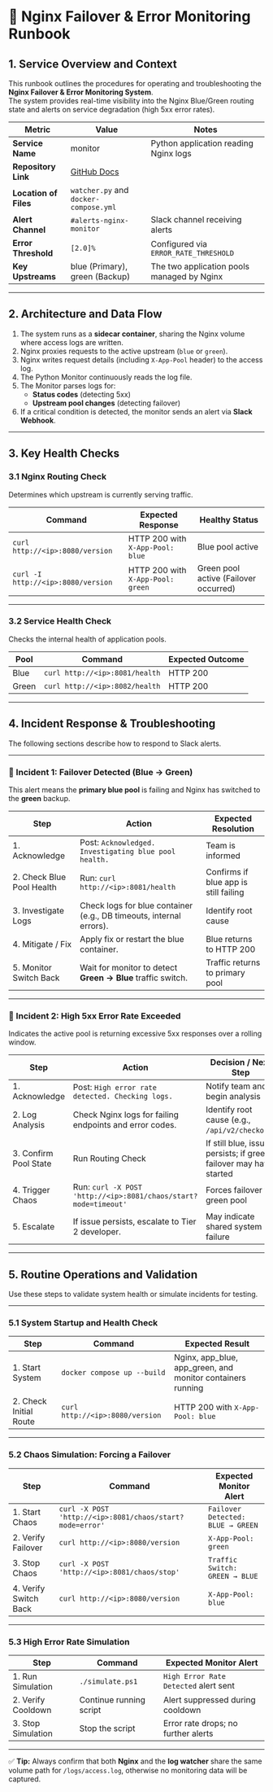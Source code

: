 # 📘 Nginx Failover & Error Monitoring Runbook

## 1. Service Overview and Context

This runbook outlines the procedures for operating and troubleshooting the **Nginx Failover & Error Monitoring System**.  
The system provides real-time visibility into the Nginx Blue/Green routing state and alerts on service degradation (high 5xx error rates).

| **Metric** | **Value** | **Notes** |
|-------------|------------|-----------|
| **Service Name** | monitor | Python application reading Nginx logs |
| **Repository Link** | [GitHub Docs](https://docs.github.com/en/get-started/using-github/connecting-to-github) |  |
| **Location of Files** | `watcher.py` and `docker-compose.yml` |  |
| **Alert Channel** | `#alerts-nginx-monitor` | Slack channel receiving alerts |
| **Error Threshold** | `[2.0]%` | Configured via `ERROR_RATE_THRESHOLD` |
| **Key Upstreams** | blue (Primary), green (Backup) | The two application pools managed by Nginx |

---

## 2. Architecture and Data Flow

1. The system runs as a **sidecar container**, sharing the Nginx volume where access logs are written.  
2. Nginx proxies requests to the active upstream (`blue` or `green`).  
3. Nginx writes request details (including `X-App-Pool` header) to the access log.  
4. The Python Monitor continuously reads the log file.  
5. The Monitor parses logs for:
   - **Status codes** (detecting 5xx)
   - **Upstream pool changes** (detecting failover)
6. If a critical condition is detected, the monitor sends an alert via **Slack Webhook**.

---

## 3. Key Health Checks

### 3.1 Nginx Routing Check

Determines which upstream is currently serving traffic.

| **Command** | **Expected Response** | **Healthy Status** |
|--------------|------------------------|--------------------|
| `curl http://<ip>:8080/version` | HTTP 200 with `X-App-Pool: blue` | Blue pool active |
| `curl -I http://<ip>:8080/version` | HTTP 200 with `X-App-Pool: green` | Green pool active (Failover occurred) |

---

### 3.2 Service Health Check

Checks the internal health of application pools.

| **Pool** | **Command** | **Expected Outcome** |
|-----------|--------------|-----------------------|
| Blue | `curl http://<ip>:8081/health` | HTTP 200 |
| Green | `curl http://<ip>:8082/health` | HTTP 200 |

---

## 4. Incident Response & Troubleshooting

The following sections describe how to respond to Slack alerts.

---

### 🚨 Incident 1: Failover Detected (Blue → Green)

This alert means the **primary blue pool** is failing and Nginx has switched to the **green** backup.

| **Step** | **Action** | **Expected Resolution** |
|-----------|-------------|--------------------------|
| 1. Acknowledge | Post: `Acknowledged. Investigating blue pool health.` | Team is informed |
| 2. Check Blue Pool Health | Run: `curl http://<ip>:8081/health` | Confirms if blue app is still failing |
| 3. Investigate Logs | Check logs for blue container (e.g., DB timeouts, internal errors). | Identify root cause |
| 4. Mitigate / Fix | Apply fix or restart the blue container. | Blue returns to HTTP 200 |
| 5. Monitor Switch Back | Wait for monitor to detect **Green → Blue** traffic switch. | Traffic returns to primary pool |

---

### 🚨 Incident 2: High 5xx Error Rate Exceeded

Indicates the active pool is returning excessive 5xx responses over a rolling window.

| **Step** | **Action** | **Decision / Next Step** |
|-----------|-------------|--------------------------|
| 1. Acknowledge | Post: `High error rate detected. Checking logs.` | Notify team and begin analysis |
| 2. Log Analysis | Check Nginx logs for failing endpoints and error codes. | Identify root cause (e.g., `/api/v2/checkout`) |
| 3. Confirm Pool State | Run Routing Check | If still blue, issue persists; if green, failover may have started |
| 4. Trigger Chaos | Run: `curl -X POST 'http://<ip>:8081/chaos/start?mode=timeout'` | Forces failover to green pool |
| 5. Escalate | If issue persists, escalate to Tier 2 developer. | May indicate shared system failure |

---

## 5. Routine Operations and Validation

Use these steps to validate system health or simulate incidents for testing.

---

### 5.1 System Startup and Health Check

| **Step** | **Command** | **Expected Result** |
|-----------|--------------|---------------------|
| 1. Start System | `docker compose up --build` | Nginx, app_blue, app_green, and monitor containers running |
| 2. Check Initial Route | `curl http://<ip>:8080/version` | HTTP 200 with `X-App-Pool: blue` |

---

### 5.2 Chaos Simulation: Forcing a Failover

| **Step** | **Command** | **Expected Monitor Alert** |
|-----------|--------------|-----------------------------|
| 1. Start Chaos | `curl -X POST 'http://<ip>:8081/chaos/start?mode=error'` | `Failover Detected: BLUE → GREEN` |
| 2. Verify Failover | `curl http://<ip>:8080/version` | `X-App-Pool: green` |
| 3. Stop Chaos | `curl -X POST 'http://<ip>:8081/chaos/stop'` | `Traffic Switch: GREEN → BLUE` |
| 4. Verify Switch Back | `curl http://<ip>:8080/version` | `X-App-Pool: blue` |

---

### 5.3 High Error Rate Simulation

| **Step** | **Command** | **Expected Monitor Alert** |
|-----------|--------------|-----------------------------|
| 1. Run Simulation | `./simulate.ps1` | `High Error Rate Detected` alert sent |
| 2. Verify Cooldown | Continue running script | Alert suppressed during cooldown |
| 3. Stop Simulation | Stop the script | Error rate drops; no further alerts |

---

✅ **Tip:** Always confirm that both **Nginx** and the **log watcher** share the same volume path for `/logs/access.log`, otherwise no monitoring data will be captured.
